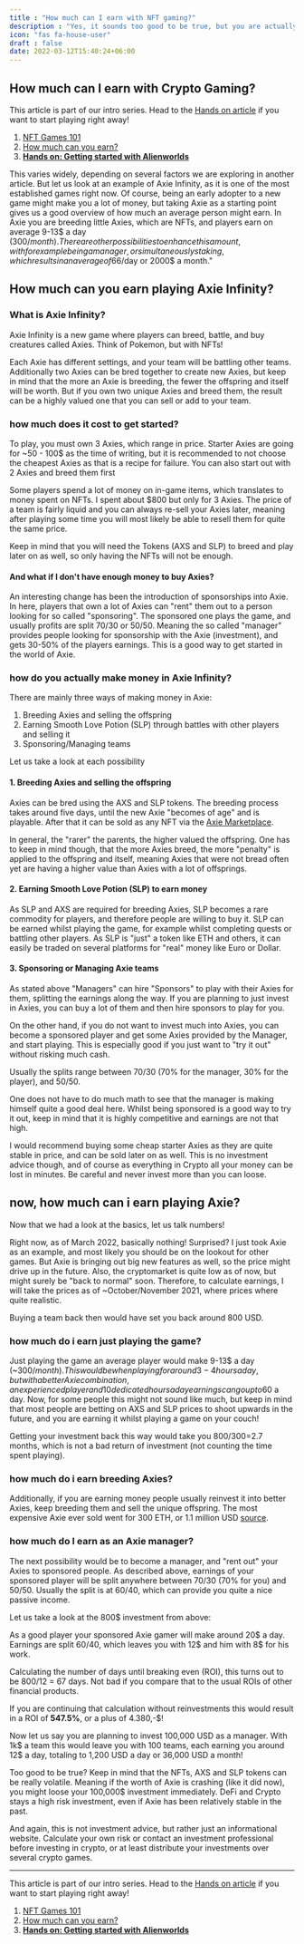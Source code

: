 ```yaml
---
title : "How much can I earn with NFT gaming?"
description : "Yes, it sounds too good to be true, but you are actually earning for playing games"
icon: "fas fa-house-user"
draft : false
date: 2022-03-12T15:40:24+06:00
---
```


## How much can I earn with Crypto Gaming?

This article is part of our intro series. Head to the [Hands on article](/services/how-do-i-get-started/) if you want to start playing right away!

1. [NFT Games 101](/services/nft-games-101/)
2. [How much can you earn?](/services/how-much-can-i-earn/)
3. **[Hands on: Getting started with Alienworlds](/services/how-do-i-get-started/)**

This varies widely, depending on several factors we are exploring in another article. But let us look at an example of Axie Infinity, as it is one of the most established games right now. Of course, being an early adopter to a new game might make you a lot of money, but taking Axie as a starting point gives us a good overview of how much an average person might earn. In Axie you are breeding little Axies, which are NFTs, and players earn on average 9-13$ a day (300$/month). 
There are other possibilities to enhance this amount, with for example being a manager, or simultaneously staking, which results in an average of 66$/day or 2000$ a month."

## How much can you earn playing Axie Infinity?

### What is Axie Infinity?

Axie Infinity is a new game where players can breed, battle, and buy creatures called Axies. Think of Pokemon, but with NFTs!

Each Axie has different settings, and your team will be battling other teams. Additionally two Axies can be bred together to create new Axies, but keep in mind that the more an Axie is breeding, the fewer the offspring and itself will be worth. But if you own two unique Axies and breed them, the result can be a highly valued one that you can sell or add to your team. 

### how much does it cost to get started?

To play, you must own 3 Axies, which range in price. Starter Axies are going for ~50 - 100$ as the time of writing, but it is recommended to not choose the cheapest Axies as that is a recipe for failure. You can also start out with 2 Axies and breed them first

Some players spend a lot of money on in-game items, which translates to money spent on NFTs. I spent about $800 but only for 3 Axies. The price of a team is fairly liquid and you can always re-sell your Axies later, meaning after playing some time you will most likely be able to resell them for quite the same price.

Keep in mind that you will need the Tokens (AXS and SLP) to breed and play later on as well, so only having the NFTs will not be enough.

#### And what if I don't have enough money to buy Axies?

An interesting change has been the introduction of sponsorships into Axie. In here, players that own a lot of Axies can "rent" them out to a person looking for so called "sponsoring". The sponsored one plays the game, and usually profits are split 70/30 or 50/50. Meaning the so called "manager" provides people looking for sponsorship with the Axie (investment), and gets 30-50% of the players earnings. This is a good way to get started in the world of Axie. 

### how do you actually make money in Axie Infinity?

There are mainly three ways of making money in Axie:

1. Breeding Axies and selling the offspring
2. Earning Smooth Love Potion (SLP) through battles with other players and selling it
3. Sponsoring/Managing teams

Let us take a look at each possibility

#### 1. Breeding Axies and selling the offspring

Axies can be bred using the AXS and SLP tokens. The breeding process takes around five days, until the new Axie "becomes of age" and is playable. After that it can be sold as any NFT via the [Axie Marketplace](https://marketplace.axieinfinity.com/).

In general, the "rarer" the parents, the higher valued the offspring. One has to keep in mind though, that the more Axies breed, the more "penalty" is applied to the offspring and itself, meaning Axies that were not bread often yet are having a higher value than Axies with a lot of offsprings. 

#### 2. Earning Smooth Love Potion (SLP) to earn money

As SLP and AXS are required for breeding Axies, SLP becomes a rare commodity for players, and therefore people are willing to buy it.
SLP can be earned whilst playing the game, for example whilst completing quests or battling other players. As SLP is "just" a token like ETH and others, it can easily be traded on several platforms for "real" money like Euro or Dollar.

#### 3. Sponsoring or Managing Axie teams

As stated above "Managers" can hire "Sponsors" to play with their Axies for them, splitting the earnings along the way. If you are planning to just invest in Axies, you can buy a lot of them and then hire sponsors to play for you.

On the other hand, if you do not want to invest much into Axies, you can become a sponsored player and get some Axies provided by the Manager, and start playing. This is especially good if you just want to "try it out" without risking much cash. 

Usually the splits range between 70/30 (70% for the manager, 30% for the player), and 50/50.

One does not have to do much math to see that the manager is making himself quite a good deal here. Whilst being sponsored is a good way to try it out, keep in mind that it is highly competitive and earnings are not that high.

I would recommend buying some cheap starter Axies as they are quite stable in price, and can be sold later on as well. This is no investment advice though, and of course as everything in Crypto all your money can be lost in minutes. Be careful and never invest more than you can loose.

## now, how much can i earn playing Axie?

Now that we had a look at the basics, let us talk numbers!

Right now, as of March 2022, basically nothing! Surprised? I just took Axie as an example, and most likely you should be on the lookout for other games. But Axie is bringing out big new features as well, so the price might drive up in the future.
Also, the cryptomarket is quite low as of now, but might surely be "back to normal" soon. Therefore, to calculate earnings, I will take the prices as of ~October/November 2021, where prices where quite realistic. 

Buying a team back then would have set you back around 800 USD.

### how much do i earn just playing the game?

Just playing the game an average player would make 9-13$ a day (~300$/month).
This would be when playing for around 3-4 hours a day, but with a better Axie combination, an experienced player and 10 dedicated hours a day earnings can go up to 60$ a day. Now, for some people this might not sound like much, but keep in mind that most people are betting on AXS and SLP prices to shoot upwards in the future, and you are earning it whilst playing a game on your couch!

Getting your investment back this way would take you 800$/300$=2.7 months, which is not a bad return of investment (not counting the time spent playing).

### how much do i earn breeding Axies?

Additionally, if you are earning money people usually reinvest it into better Axies, keep breeding them and sell the unique offspring. The most expensive Axie ever sold went for 300 ETH, or 1.1 million USD [source](https://www.esports.net/news/crypto-gaming/most-expensive-gaming-nft/).

### how much do I earn as an Axie manager?

The next possibility would be to become a manager, and "rent out" your Axies to sponsored people. As described above, earnings of your sponsored player will be split anywhere between 70/30 (70% for you) and 50/50. Usually the split is at 60/40, which can provide you quite a nice passive income.

Let us take a look at the 800$ investment from above:

As a good player your sponsored Axie gamer will make around 20$ a day. Earnings are split 60/40, which leaves you with 12$ and him with 8$ for his work.

Calculating the number of days until breaking even (ROI), this turns out to be 800$/12$ = 67 days. Not bad if you compare that to the usual ROIs of other financial products.

If you are continuing that calculation without reinvestments this would result in a ROI of **547.5%**, or a plus of 4.380,-$!

Now let us say you are planning to invest 100,000 USD as a manager. With 1k$ a team this would leave you with 100 teams, each earning you around 12$ a day, totaling to 1,200 USD a day or 36,000 USD a month!

Too good to be true? Keep in mind that the NFTs, AXS and SLP tokens can be really volatile. Meaning if the worth of Axie is crashing (like it did now), you might loose your 100,000$ investment immediately. DeFi and Crypto stays a high risk investment, even if Axie has been relatively stable in the past. 

And again, this is not investment advice, but rather just an informational website. Calculate your own risk or contact an investment professional before investing in crypto, or at least distribute your investments over several crypto games.

---

This article is part of our intro series. Head to the [Hands on article](/services/how-do-i-get-started/) if you want to start playing right away!

1. [NFT Games 101](/services/nft-games-101/)
2. [How much can you earn?](/services/how-much-can-i-earn/)
3. **[Hands on: Getting started with Alienworlds](/services/how-do-i-get-started/)**